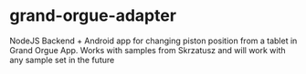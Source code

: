 # grand-orgue-adapter
NodeJS Backend + Android app for changing piston position from a tablet in Grand Orgue App. Works with samples from Skrzatusz and will work with any sample set in the future
